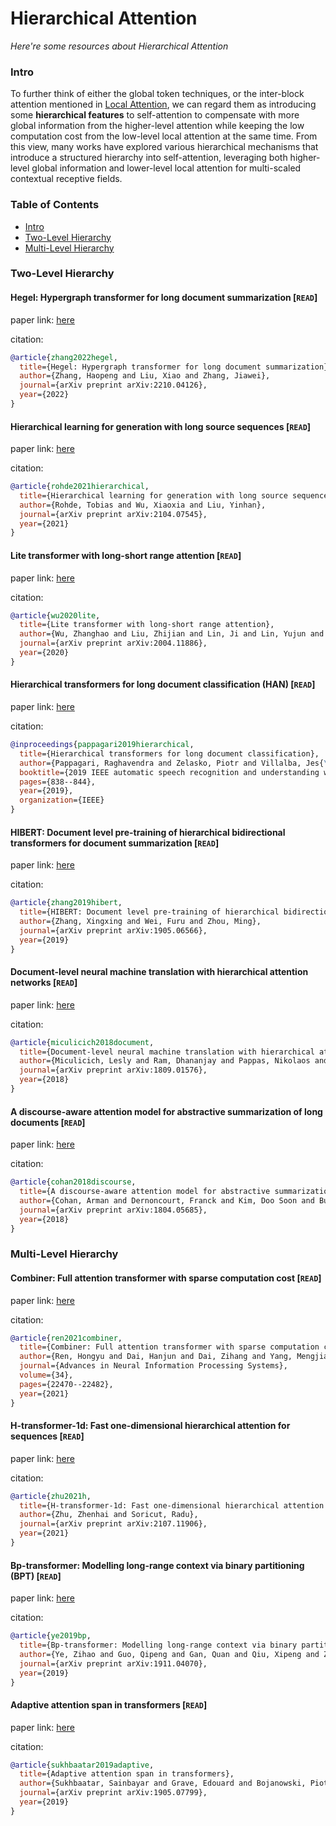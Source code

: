 # Hierarchical Attention
*Here're some resources about Hierarchical Attention*


### Intro

To further think of either the global token techniques, or the inter-block attention mentioned in [Local Attention](./local_attn.md/), we can regard them as introducing some **hierarchical features** to self-attention to compensate with more
global information from the higher-level attention while keeping the low computation cost from the low-level local
attention at the same time. From this view, many works have explored various hierarchical mechanisms that
introduce a structured hierarchy into self-attention, leveraging both higher-level global information and lower-level
local attention for multi-scaled contextual receptive fields.


### Table of Contents
* [Intro](#intro)
* [Two-Level Hierarchy](#two-level-hierarchy)
* [Multi-Level Hierarchy](#multi-level-hierarchy)

### Two-Level Hierarchy


#### Hegel: Hypergraph transformer for long document summarization [`READ`]

paper link: [here](https://arxiv.org/pdf/2210.04126)

citation: 
```bibtex
@article{zhang2022hegel,
  title={Hegel: Hypergraph transformer for long document summarization},
  author={Zhang, Haopeng and Liu, Xiao and Zhang, Jiawei},
  journal={arXiv preprint arXiv:2210.04126},
  year={2022}
}
```


#### Hierarchical learning for generation with long source sequences [`READ`]

paper link: [here](https://arxiv.org/pdf/2104.07545)

citation: 
```bibtex
@article{rohde2021hierarchical,
  title={Hierarchical learning for generation with long source sequences},
  author={Rohde, Tobias and Wu, Xiaoxia and Liu, Yinhan},
  journal={arXiv preprint arXiv:2104.07545},
  year={2021}
}
```

#### Lite transformer with long-short range attention [`READ`]

paper link: [here](https://arxiv.org/pdf/2004.11886)

citation: 
```bibtex
@article{wu2020lite,
  title={Lite transformer with long-short range attention},
  author={Wu, Zhanghao and Liu, Zhijian and Lin, Ji and Lin, Yujun and Han, Song},
  journal={arXiv preprint arXiv:2004.11886},
  year={2020}
}
```


#### Hierarchical transformers for long document classification (HAN) [`READ`]

paper link: [here](https://arxiv.org/pdf/1910.10781)

citation: 
```bibtex
@inproceedings{pappagari2019hierarchical,
  title={Hierarchical transformers for long document classification},
  author={Pappagari, Raghavendra and Zelasko, Piotr and Villalba, Jes{\'u}s and Carmiel, Yishay and Dehak, Najim},
  booktitle={2019 IEEE automatic speech recognition and understanding workshop (ASRU)},
  pages={838--844},
  year={2019},
  organization={IEEE}
}
```

#### HIBERT: Document level pre-training of hierarchical bidirectional transformers for document summarization [`READ`]

paper link: [here](https://arxiv.org/pdf/1905.06566)

citation: 
```bibtex
@article{zhang2019hibert,
  title={HIBERT: Document level pre-training of hierarchical bidirectional transformers for document summarization},
  author={Zhang, Xingxing and Wei, Furu and Zhou, Ming},
  journal={arXiv preprint arXiv:1905.06566},
  year={2019}
}
```

#### Document-level neural machine translation with hierarchical attention networks [`READ`]

paper link: [here](https://arxiv.org/pdf/1809.01576)

citation: 
```bibtex
@article{miculicich2018document,
  title={Document-level neural machine translation with hierarchical attention networks},
  author={Miculicich, Lesly and Ram, Dhananjay and Pappas, Nikolaos and Henderson, James},
  journal={arXiv preprint arXiv:1809.01576},
  year={2018}
}
```

#### A discourse-aware attention model for abstractive summarization of long documents [`READ`]

paper link: [here](https://arxiv.org/pdf/1804.05685)

citation: 
```bibtex
@article{cohan2018discourse,
  title={A discourse-aware attention model for abstractive summarization of long documents},
  author={Cohan, Arman and Dernoncourt, Franck and Kim, Doo Soon and Bui, Trung and Kim, Seokhwan and Chang, Walter and Goharian, Nazli},
  journal={arXiv preprint arXiv:1804.05685},
  year={2018}
}
```
    



### Multi-Level Hierarchy

#### Combiner: Full attention transformer with sparse computation cost [`READ`]

paper link: [here](https://proceedings.neurips.cc/paper/2021/file/bd4a6d0563e0604510989eb8f9ff71f5-Paper.pdf)

citation: 
```bibtex
@article{ren2021combiner,
  title={Combiner: Full attention transformer with sparse computation cost},
  author={Ren, Hongyu and Dai, Hanjun and Dai, Zihang and Yang, Mengjiao and Leskovec, Jure and Schuurmans, Dale and Dai, Bo},
  journal={Advances in Neural Information Processing Systems},
  volume={34},
  pages={22470--22482},
  year={2021}
}
```


#### H-transformer-1d: Fast one-dimensional hierarchical attention for sequences [`READ`]

paper link: [here](https://arxiv.org/pdf/2107.11906)

citation: 
```bibtex
@article{zhu2021h,
  title={H-transformer-1d: Fast one-dimensional hierarchical attention for sequences},
  author={Zhu, Zhenhai and Soricut, Radu},
  journal={arXiv preprint arXiv:2107.11906},
  year={2021}
}
```

#### Bp-transformer: Modelling long-range context via binary partitioning (BPT) [`READ`]

paper link: [here](https://arxiv.org/pdf/1911.04070)

citation: 
```bibtex
@article{ye2019bp,
  title={Bp-transformer: Modelling long-range context via binary partitioning},
  author={Ye, Zihao and Guo, Qipeng and Gan, Quan and Qiu, Xipeng and Zhang, Zheng},
  journal={arXiv preprint arXiv:1911.04070},
  year={2019}
}
```


#### Adaptive attention span in transformers [`READ`]

paper link: [here](https://arxiv.org/pdf/1905.07799)

citation: 
```bibtex
@article{sukhbaatar2019adaptive,
  title={Adaptive attention span in transformers},
  author={Sukhbaatar, Sainbayar and Grave, Edouard and Bojanowski, Piotr and Joulin, Armand},
  journal={arXiv preprint arXiv:1905.07799},
  year={2019}
}
```
    
    
